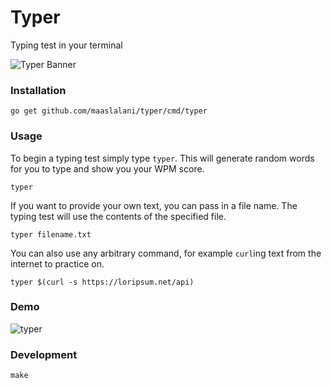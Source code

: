 # Typer

Typing test in your terminal

![Typer Banner](../assets/banner.png)

### Installation
```
go get github.com/maaslalani/typer/cmd/typer
```

### Usage
To begin a typing test simply type `typer`. This will generate random words for you to type and show you your WPM score.
```
typer
```

If you want to provide your own text, you can pass in a file name. The typing test will use the contents of the specified file.
```
typer filename.txt
```

You can also use any arbitrary command, for example `curl`ing text from the internet to practice on.
```
typer $(curl -s https://loripsum.net/api)
```

### Demo
![typer](../assets/typer.gif?raw=true)

### Development
```
make
```
